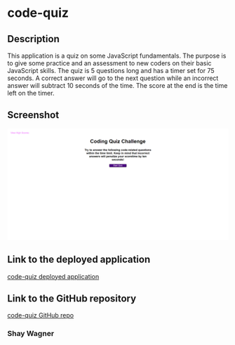 # code-quiz
## Description
This application is a quiz on some JavaScript fundamentals.  The purpose is to give some practice and an assessment to new coders on their basic JavaScript skills.  The quiz is 5 questions long and has a timer set for 75 seconds.  A correct answer will go to the next question while an incorrect answer will subtract 10 seconds of the time.  The score at the end is the time left on the timer.

## Screenshot
![code-quiz screenshot](./assets/images/code-quiz-scrshot.png)

## Link to the deployed application
[code-quiz deployed application](https://srwagner916.github.io/code-quiz/)

## Link to the GitHub repository
[code-quiz GitHub repo](https://github.com/srwagner916/code-quiz)

### Shay Wagner